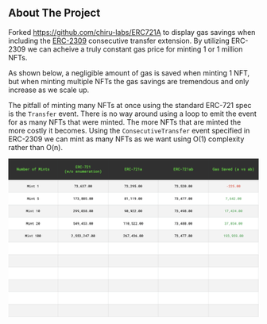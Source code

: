 ## About The Project

Forked https://github.com/chiru-labs/ERC721A to display gas savings when including the [ERC-2309](https://eips.ethereum.org/EIPS/eip-2309) consecutive transfer extension. By utilizing ERC-2309 we can acheive a truly constant gas price for minting 1 or 1 million NFTs.

As shown below, a negligible amount of gas is saved when minting 1 NFT, but when minting multiple NFTs the gas savings are tremendous and only increase as we scale up.

The pitfall of minting many NFTs at once using the standard ERC-721 spec is the `Transfer` event. There is no way around using a loop to emit the event for as many NFTs that were minted. The more NFTs that are minted the more costly it becomes. Using the `ConsecutiveTransfer` event specified in ERC-2309 we can mint as many NFTs as we want using O(1) complexity rather than O(n).

![Gas Savings](./savings.png)
